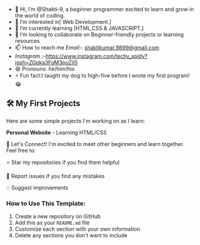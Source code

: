 - 👋 Hi, I’m @Shakti-9,  a beginner programmer excited to learn and grow in the world of coding.
- 👀 I’m interested in[ Web Development.]
- 🌱 I’m currently learning [HTML,CSS & JAVASCRIPT.]
- 💞️ I’m looking to collaborate on Beginner-friendly projects or learning resources
- 📫 How to reach me *Email*:- shaktikumar.9899@gmail.com
- *Instagram* :-https://www.instagram.com/techy_spidy?igsh=ZGpka3FqM3poZjI5
- 😄 Pronouns: he/him/his
- ⚡ Fun fact:I taught my dog to high-five before I wrote my first program! 😂

## 🛠️ My First Projects

Here are some simple projects I'm working on as I learn:

 **Personal Website** - Learning HTML/CSS

 🤝 Let's Connect!
I'm excited to meet other beginners and learn together. Feel free to:

⭐ Star my repositories if you find them helpful

🐛 Report issues if you find any mistakes

💡 Suggest improvements




### How to Use This Template:
1. Create a new repository on GitHub
2. Add this as your `README.md` file
3. Customize each section with your own information
4. Delete any sections you don't want to include





<!---

Shakti-9/Shakti-9 is a ✨ special ✨ repository because its `README.md` (this file) appears on your GitHub profile.
You can click the Preview link to take a look at your changes.
--->
